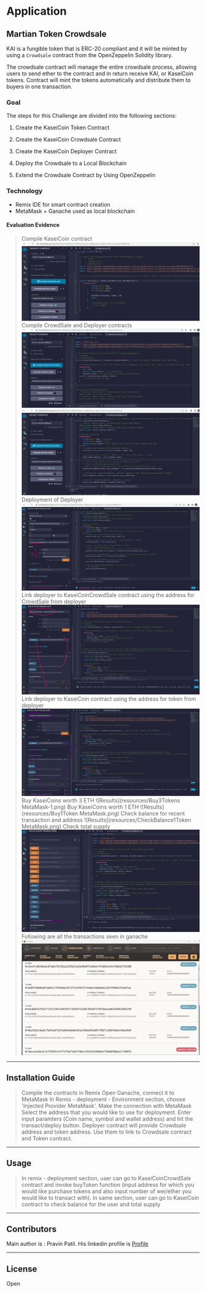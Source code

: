 # Application

## Martian Token Crowdsale

KAI is a fungible token that is ERC-20 compliant and it will be minted by using a `Crowdsale` contract from the OpenZeppelin Solidity library.

The crowdsale contract will manage the entire crowdsale process, allowing users to send ether to the contract and in return receive KAI, or KaseiCoin tokens. Contract will mint the tokens automatically and distribute them to buyers in one transaction.

### Goal

The steps for this Challenge are divided into the following sections:

1. Create the KaseiCoin Token Contract

2. Create the KaseiCoin Crowdsale Contract

3. Create the KaseiCoin Deployer Contract

4. Deploy the Crowdsale to a Local Blockchain

5. Extend the Crowdsale Contract by Using OpenZeppelin

### Technology

* Remix IDE for smart contract creation
* MetaMask + Ganache used as local blockchain

#### Evaluation Evidence

> Compile KaseiCoin contract
![Results](resources/KaseiCoin-Compilation.png)
> Compile CrowdSale and Deployer contracts
![resources](resources/KaseiCoinCrowdSale-Compilation.png)
![resources](resources/KaseiCoinCrowdSaleDeployer-Compilation.png)
> Deployment of Deployer
![resources](resources/KaseiCoinCrowdSaleDeployer-Deployment_at_Remix.png)
> Link deployer to KaseiCoinCrowdSale contract using the address for CrowdSale from deployer
![Results](resources/Link-Deployer-CrowdSale.png)
> Link deployer to KaseiCoin contract using the address for token from deployer
![Results](resources/Link-Deployer-KaseiCoin-Token.png)
> Buy KaseiCoins worth 3 ETH
![Results](resources/Buy3Tokens MetaMask-1.png)
> Buy KaseiCoins worth 1 ETH
![Results](resources/Buy1Token MetaMask.png)
> Check balance for recent transaction and address
![Results](resources/CheckBalance1Token MetaMask.png)
> Check total supply
![Results](resources/totalBalance_checkBalance.png)
> Following are all the transactions seen in ganache
![Results](resources/Operations-blockchain-transactions.png)


---
## Installation Guide 

> Compile the contracts in Remix
> Open Ganache, connect it to MetaMask
> In Remix - deployment - Environment section, choose 'Injected Provider MetaMask'. Make the connection with MetaMask
> Select the address that you would like to use for deployment. Enter input paramters (Coin name, symbol and wallet address) and hit the transact/deploy button.
> Deployer contract will provide Crowdsale address and token address. Use them to link to Crowdsale contract and Token contract.
---
## Usage

> In remix - deployment section, user can go to KaseiCoinCrowdSale contract and invoke buyToken function (input address for which you would like purchase tokens and also input number of wei/ether you would like to transact with). 
> In same section, user can go to KaseiCoin contract to check balance for the user and total supply

---
## Contributors

Main author is : Pravin Patil. His linkedin profile is [Profile](https://www.linkedin.com/in/pravin-patil-5880301)

---

## License

Open